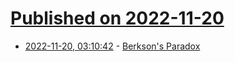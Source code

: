 # [Published on 2022-11-20](index.md)

* [2022-11-20, 03:10:42](https://news.ycombinator.com/item?id=33677781) - [Berkson's Paradox](https://en.wikipedia.org/wiki/Berkson%27s_paradox)
